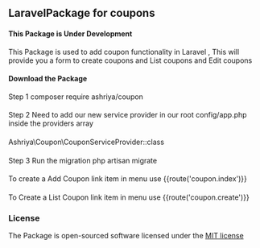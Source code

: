 ## LaravelPackage for coupons

#### This Package is Under Development

This Package is used to add coupon functionality in Laravel , This will provide you a form to create coupons and List coupons and Edit coupons

#### Download the Package 

Step 1 composer require ashriya/coupon
####

Step 2 Need to add our new service provider in our root config/app.php inside the providers array
####

Ashriya\Coupon\CouponServiceProvider::class

####

Step 3  Run the migration php artisan migrate
####



To create a Add Coupon link   item in menu use  {{route('coupon.index')}}
#### 
To Create a List Coupon link  item in menu use  {{route('coupon.create')}}

####




### License

The Package is open-sourced software licensed under the [MIT license](http://opensource.org/licenses/MIT)
